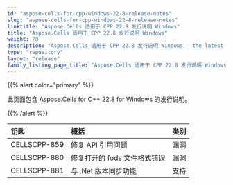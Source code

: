 ```yaml
---
id: "aspose-cells-for-cpp-windows-22-8-release-notes"
slug: "aspose-cells-for-cpp-windows-22-8-release-notes"
linktitle: "Aspose.Cells 适用于 CPP 22.8 发行说明 Windows"
title: "Aspose.Cells 适用于 CPP 22.8 发行说明 Windows"
weight: 78
description: "Aspose.Cells 适用于 CPP 22.8 发行说明 Windows – the latest updates and fixes."
type: "repository"
layout: "release"
family_listing_page_title: "Aspose.Cells 适用于 CPP 22.8 发行说明 Windows"
---
```

{{% alert color="primary" %}}

此页面包含 Aspose.Cells for C++ 22.8 for Windows 的发行说明。

{{% /alert %}}

|**钥匙**|**概括**|**类别**|
|:- |:- |:- |
|CELLSCPP-859|修复 API 引用问题|漏洞|
|CELLSCPP-880|修复打开的 fods 文件格式错误|漏洞|
|CELLSCPP-881|与 .Net 版本同步功能|支持|

